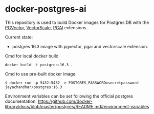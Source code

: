 # docker-postgres-ai

This repository is used to build Docker images for Postgres DB with
the [PGVector](https://github.com/pgvector/pgvector), [VectorScale](https://github.com/timescale/pgvectorscale), [PGAI](https://github.com/timescale/pgai)
extensions.

Current state:

* postgres 16.3 image with pgvector, pgai and vectorscale extension.

Cmd for local docker build

```shell
docker build -t postgres:16.3 .

```

Cmd to use pre-built docker image

```shell
$ docker run -p 5432:5432 -e POSTGRES_PASSWORD=secretpassword jayachandhar/postgres:16.3

```

Environment variables can be set following the official postgres documentation:
https://github.com/docker-library/docs/blob/master/postgres/README.md#environment-variables